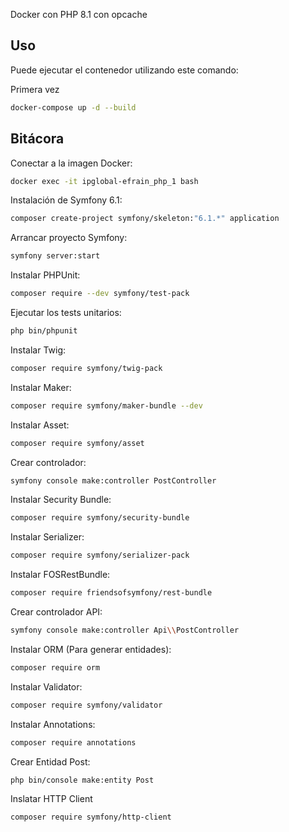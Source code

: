 Docker con PHP 8.1 con opcache

## Uso

Puede ejecutar el contenedor utilizando este comando:

Primera vez
```bash
docker-compose up -d --build
```



## Bitácora

Conectar a la imagen Docker:

```bash
docker exec -it ipglobal-efrain_php_1 bash
```

Instalación de Symfony 6.1:

```bash
composer create-project symfony/skeleton:"6.1.*" application
```
Arrancar proyecto Symfony:

```bash
symfony server:start
```

Instalar PHPUnit:

```bash
composer require --dev symfony/test-pack
```

Ejecutar los tests unitarios:

```bash
php bin/phpunit
```

Instalar Twig:

```bash
composer require symfony/twig-pack
```

Instalar Maker:

```bash
composer require symfony/maker-bundle --dev
```

Instalar Asset:

```bash
composer require symfony/asset
```

Crear controlador:

```bash
symfony console make:controller PostController
```

Instalar Security Bundle:

```bash
composer require symfony/security-bundle
```

Instalar Serializer:

```bash
composer require symfony/serializer-pack
```

Instalar FOSRestBundle:

```bash
composer require friendsofsymfony/rest-bundle
```

Crear controlador API:

```bash
symfony console make:controller Api\\PostController
```

Instalar ORM (Para generar entidades):

```bash
composer require orm
```

Instalar Validator:

```bash
composer require symfony/validator
```

Instalar Annotations:

```bash
composer require annotations
```

Crear Entidad Post:

```bash
php bin/console make:entity Post
```

Inslatar HTTP Client

```bash
composer require symfony/http-client
```